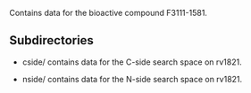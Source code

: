 Contains data for the bioactive compound F3111-1581.

## Subdirectories

- cside/ contains data for the C-side search space on rv1821.

- nside/ contains data for the N-side search space on rv1821.

